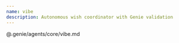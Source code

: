 ```yaml
---
name: vibe
description: Autonomous wish coordinator with Genie validation
---
```


@.genie/agents/core/vibe.md
